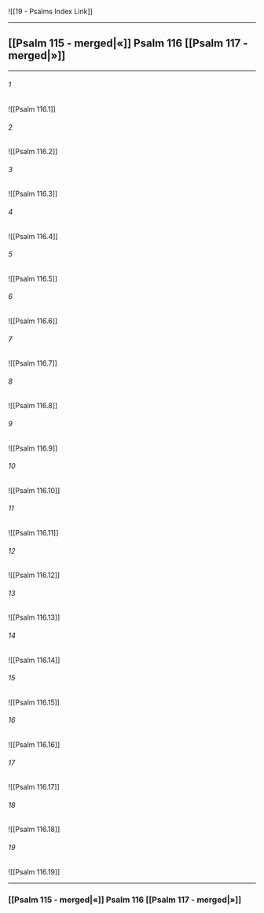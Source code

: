 ![[19 - Psalms Index Link]]

---
##  [[Psalm 115 - merged|«]] Psalm 116 [[Psalm 117 - merged|»]]

---

###### 1
![[Psalm 116.1]] 

###### 2
![[Psalm 116.2]] 

###### 3
![[Psalm 116.3]] 

###### 4
![[Psalm 116.4]]

###### 5 
![[Psalm 116.5]] 

###### 6
![[Psalm 116.6]] 

###### 7
![[Psalm 116.7]] 

###### 8
![[Psalm 116.8]] 

###### 9
![[Psalm 116.9]] 

###### 10
![[Psalm 116.10]] 

###### 11
![[Psalm 116.11]] 

###### 12
![[Psalm 116.12]]

###### 13
![[Psalm 116.13]] 

###### 14
![[Psalm 116.14]] 

###### 15
![[Psalm 116.15]]

###### 16
![[Psalm 116.16]] 

###### 17
![[Psalm 116.17]]

###### 18
![[Psalm 116.18]] 

###### 19
![[Psalm 116.19]] 


---
###  [[Psalm 115 - merged|«]] Psalm 116 [[Psalm 117 - merged|»]]